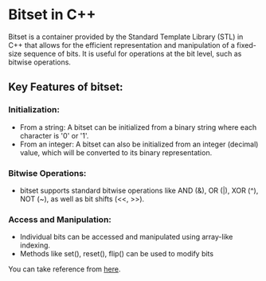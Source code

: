 # Bitset in C++

Bitset is a container provided by the Standard Template Library (STL) in C++ that allows for the efficient representation and manipulation of a fixed-size sequence of bits. It is useful for operations at the bit level, such as bitwise operations.

## Key Features of bitset:

### Initialization:

- From a string: A bitset can be initialized from a binary string where each character is '0' or '1'.
- From an integer: A bitset can also be initialized from an integer (decimal) value, which will be converted to its binary representation.

### Bitwise Operations:

- bitset supports standard bitwise operations like AND (&), OR (|), XOR (^), NOT (~), as well as bit shifts (<<, >>).

### Access and Manipulation:

- Individual bits can be accessed and manipulated using array-like indexing.
- Methods like set(), reset(), flip() can be used to modify bits

You can take reference from [here](bitset.cpp). 